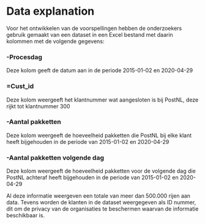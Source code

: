 # Data explanation

Voor het ontwikkelen van de voorspellingen hebben de onderzoekers gebruik gemaakt van een dataset in een Excel bestand met daarin kolommen met de volgende gegevens: 

### -Procesdag  
Deze kolom geeft de datum aan in de periode 2015-01-02 en 2020-04-29 

### =Cust_id  
Deze kolom weergeeft het klantnummer wat aangesloten is bij PostNL, deze rijkt tot klantnummer 300 

### -Aantal pakketten  
Deze kolom weergeeft de hoeveelheid pakketten die PostNL bij elke klant heeft bijgehouden in de periode van 2015-01-02 en 2020-04-29 

### -Aantal pakketten volgende dag  
Deze kolom weergeeft de hoeveelheid pakketten voor de volgende dag die PostNL achteraf heeft bijgehouden in de periode van 2015-01-02 en 2020-04-29 

Al deze informatie weergeven een totale van meer dan 500.000 rijen aan data. Tevens worden de klanten in de dataset weergegeven als ID nummer, dit om de privacy van de organisaties te beschermen waarvan de informatie beschikbaar is.
